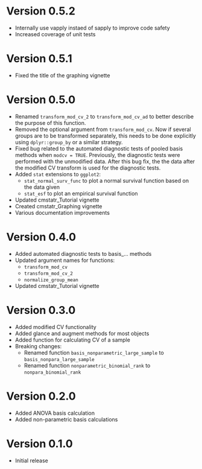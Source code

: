# Version 0.5.2
- Internally use vapply instaed of sapply to improve code safety
- Increased coverage of unit tests

# Version 0.5.1
- Fixed the title of the graphing vignette

# Version 0.5.0
- Renamed `transform_mod_cv_2` to `transform_mod_cv_ad` to better describe
  the purpose of this function.
- Removed the optional argument from `transform_mod_cv`. Now if several
  groups are to be transformed separately, this needs to be done explicitly
  using `dplyr::group_by` or a similar strategy.
- Fixed bug related to the automated diagnostic tests of pooled basis methods
  when `modcv = TRUE`. Previously, the diagnostic tests were performed with
  the unmodified data. After this bug fix, the the data after the modified
  CV transform is used for the diagnostic tests.
- Added `stat` extensions to `ggplot2`:
  - `stat_normal_surv_func` to plot a normal survival function based on
    the data given
  - `stat_esf` to plot an empirical survival function
- Updated cmstatr_Tutorial vignette
- Created cmstatr_Graphing vignette
- Various documentation improvements

# Version 0.4.0
- Added automated diagnostic tests to basis_... methods
- Updated argument names for functions:
  - `transform_mod_cv`
  - `transform_mod_cv_2`
  - `normalize_group_mean`
- Updated cmstatr_Tutorial vignette


# Version 0.3.0
- Added modified CV functionality
- Added glance and augment methods for most objects
- Added function for calculating CV of a sample
- Breaking changes:
  - Renamed function `basis_nonparametric_large_sample` to
    `basis_nonpara_large_sample`
  - Renamed function `nonparametric_binomial_rank` to
    `nonpara_binomial_rank`

# Version 0.2.0
- Added ANOVA basis calculation
- Added non-parametric basis calculations

# Version 0.1.0
- Initial release
